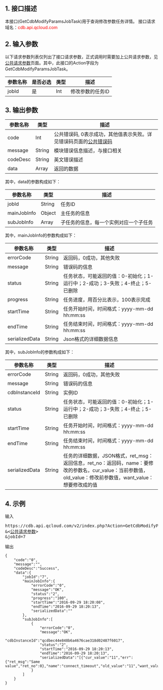 ## 1. 接口描述
本接口(GetCdbModifyParamsJobTask)用于查询修改参数任务详情。
接口请求域名：<font style='color:red'>cdb.api.qcloud.com </font>


## 2. 输入参数
以下请求参数列表仅列出了接口请求参数，正式调用时需要加上公共请求参数，见<a href='/doc/api/253/1739' title='公共请求参数'>公共请求参数</a>页面。其中，此接口的Action字段为GetCdbModifyParamsJobTask。

| 参数名称 | 是否必选  | 类型 | 描述 |
|---------|---------|---------|---------|
| jobId | 是 | Int | 修改参数的任务ID|


## 3. 输出参数
| 参数名称 | 类型 | 描述 |
|---------|---------|---------|
| code | Int | 公共错误码, 0表示成功，其他值表示失败。详见错误码页面的<a href='https://www.qcloud.com/doc/api/253/%E9%94%99%E8%AF%AF%E7%A0%81#1.E3.80.81.E5.85.AC.E5.85.B1.E9.94.99.E8.AF.AF.E7.A0.81' title='公共错误码'>公共错误码</a>|
| message | String | 模块错误信息描述，与接口相关|
| codeDesc | String | 英文错误描述 |
| data | Array | 返回的数据 |

其中，data的参数构成如下：

| 参数名称 | 类型 | 描述 |
|---------|---------|---------|
| jobId | String | 任务ID | 
| mainJobInfo | Object | 主任务的信息 | 
| subJobInfo | Array | 子任务的信息，每一个实例对应一个子任务 | 
其中，mainJobInfo的参数构成如下：

| 参数名称 | 类型 | 描述 |
|---------|---------|---------|
| errorCode| String | 返回码，0成功，其他失败 |
| message| String | 错误码的信息 |
| status| String |任务状态，可能返回的值：0-初始化；1-运行中；2-成功；3-失败；4-终止；5-已删除 |
| progress| String | 任务进度，用百分比表示，100表示完成 |
| startTime| String |任务开始时间，时间格式：yyyy-mm-dd hh:mm:ss |
| endTime| String | 任务结束时间，时间格式：yyyy-mm-dd hh:mm:ss |
| serializedData| String | Json格式的详细数据信息 |

其中，subJobInfo的参数构成如下：

| 参数名称 | 类型 | 描述 |
|---------|---------|---------|
| errorCode | String | 返回码，0成功，其他失败 | 
| message | String | 错误码的信息 | 
| cdbInstanceId | String | 实例ID | 
| status | String | 任务状态，可能返回的值：0-初始化；1-运行中；2-成功；3-失败；4-终止；5-已删除| 
| startTime| String |任务开始时间，时间格式：yyyy-mm-dd hh:mm:ss |
| endTime| String | 任务结束时间，时间格式：yyyy-mm-dd hh:mm:ss |
| serializedData | String | 任务的详细数据，JSON格式，ret_msg：返回信息，ret_no：返回码，name：要修改的参数名，cur_value：当前参数值，old_value：修改前参数值，want_value：想要修改成的值| 

## 4. 示例
输入
<pre>
https://cdb.api.qcloud.com/v2/index.php?Action=GetCdbModifyParamsJobTask
&<<a href="https://www.qcloud.com/doc/api/229/6976">公共请求参数</a>>
&jobId=7
</pre>
输出
```
{
    "code":"0",
    "message":"",
    "codeDesc":"Success",
    "data":{
        "jobId":"7",
        "mainJobInfo":{
			"errorCode":"0",
            "message":"OK",
            "status":"2",
            "progress":"100",
			"startTime":"2016-09-29 18:20:08",
			"endTime":"2016-09-29 18:20:13",
            "serializedData":""
        },
        "subJobInfo":[
            {
				"errorCode":"0",
                "message":"OK",
                "cdbInstanceId":"qcdbec44e848b6a4676cae318d02487f6017",
                "status":"2",
                "startTime":"2016-09-29 18:20:13",
                "endTime":"2016-09-29 18:20:13",
				"serializedData":"[{"cur_value":"11","err":{"ret_msg":"Same value","ret_no":0},"name":"connect_timeout","old_value":"11","want_value":"11"}]"
            }
        ]
    }
}
```

